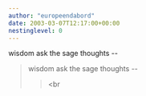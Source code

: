 ```yaml
---
author: "europeendabord"
date: 2003-03-07T12:17:00+00:00
nestinglevel: 0
---
```

<!DOCTYPE HTML PUBLIC "-//W3C//DTD HTML 4.01//EN" "[http://www.w3.org/TR/html4/loose.dtd%22%3E%3Chtml%3E%3Chead%3E%3Ctitle%3EToki](http://www.w3.org/TR/html4/loose.dtd%22%3E%3Chtml%3E%3Chead%3E%3Ctitle%3EToki) Pona: Première leçon</title
><meta http-equiv="Content-Type" content="text/html; charset=iso-8859-1"
><link rel="stylesheet" type="text/css" href="nasin.css.htm"
></head
><body
><table width="100%" border="0" cellspacing="0" cellpadding="0"
><tr
> <td rowspan="2" valign="top" width="125" height="106" align="left"
><ahref="default.htm"
><img src="tp3.gif" border="0" id=":)" alt=":)"width="111" height="92"
></a
></td
> <td align="left" valign="bottom" class="tokilawa"
>Toki Pona</td
> <td align="right" valign="bottom" class="tokiante"
>le language dubien<br
>le simple chemin de vie</td
></tr
><tr
><td height="9"
></td
><td
></td
></tr
></table
><table width="100%" border="0" cellspacing="0" cellpadding="0" class="laso"
><tr
> <td
>   <a href="intro.php.htm" class="nav"
>introduction</a
>   <a href="learn.php.htm" class="nav"
>leçons</a
>   <a href="dict.php.htm" class="nav"
>dictionnaires</a
>   <a href="comix.php.htm" class="nav"
>bandes dessinées</a
>   <a href="lit.php.htm" class="nav"
>littérature</a
>   <a href="chat.php.htm" class="nav"
>chat</a
>   <a href="[http://groups.yahoo.com/group/tokipona/%22class=%22nav](http://groups.yahoo.com/group/tokipona/%22class=%22nav)" target="\_blank"
>discussions</a
>   <a href="links.php.htm" class="nav"
>liens</a
>   <a href="fun.php.htm" class="nav"
>détente</a
>   <a href="help.php.htm" class="nav"
>contribution</a
></td
></tr
></table
><!--
 <td class="nav"
>wisdom</td
> <td class="nav"
>ask the sage</td
> <td class="nav"
>thoughts</td
> --

><p
> </p
><h1
><img src="swirl.gif" width="66" height="25" border="0"alt="\*\*\*"
>  Première leçon  <img src="swirl.gif"width="66" height="25" border="0" alt="\*\*\*"
></h1
><p
> </p
><p class="lawa"
>Vocabulaire</p
><p
>(Cliquer sur le texte relevé en bleu pour entendre sa prononciation)</p
><table
><tr
> <td valign="top"
><strong
>Des gens et des choses</strong
> <table border="0" cellspacing="0" cellpadding="0"
><tr
> <td valign="top"
><a href="kalama/jan.wav" class="kalama"
>jan</a
></td
> <td width="10"
></td
> <td
>personne, des gens, humain, être, quelqu'un, n'importe qui</td
></tr
><tr
> <td
><a href="kalama/mi.wav" class="kalama"
>mi</a
></td
> <td
></td
> <td
>je, me, moi</td
></tr
><tr
> <td
><a href="kalama/moku.wav" class="kalama"
>moku</a
></td
> <td
></td
> <td
>nourriture</td
></tr
><tr
> <td
><a href="kalama/sina.wav" class="kalama"
>sina</a
></td
> <td
></td
> <td
>tu, toi, vous, votre</td
></tr
><tr
> <td valign="top"
><a href="kalama/suno.wav" class="kalama"
>suno</a
></td
> <td
></td
> <td
>soleil, lumineux</td
></tr
><tr
> <td valign="top"
><a href="kalama/telo.wav" class="kalama"
>telo</a
></td
> <td
></td
> <td
>eau, liquide</td
></tr
></table
></td
><td width="20"
></td
> <td valign="top"
><strong
>Actions et qualités</strong
> <table border="0" cellspacing="0" cellpadding="0"
> <tr
> <td
><a href="kalama/moku.wav" class="kalama"
>moku</a
></td
> <td width="10"
></td
> <td
>manger</td
> </tr
> <tr
> <td valign="top"
><a href="kalama/pona.wav"class="kalama"
>pona</a
></td
> <td
></td
> <td
>bon, bien, agréable</td
> </tr
> <tr
> <td valign="top"
><a href="kalama/suli.wav"class="kalama"
>suli</a
></td
> <td
></td
> <td
>gros, imposant, long, important</td
> </tr
> </table
><br
><br
><strong
>Particule grammaticale</strong
> <table border="0" cellspacing="0" cellpadding="0"
><tr
> <td valign="top"
><strong
>li</strong
></td
> <td width="10"
></td
> <td
>sépare le sujet à la 3ième personne de son verbe</td
></tr
></table
></td
></tr
></table
><p
> </p
><p class="lawa"
>Phrases type</p
><p
>Pour exprimer que quelqu'un ou quelque chose <em
>fait quelque chose</em
>ou <em
>en est la voie</em
>, on utilise une construction de base<strong
>sujet + verbe</strong
> .<br
>En toki pona, le mot <strong
>li</strong
>sert à démarquer le sujet du verbe.</p
><p
><strong
>Structure:</strong
> sujet + <strong
>li</strong
> + verbe</p
><p
>En présence de <strong
>mi</strong
> (<em
>je</em
>) et <strong
>sina</strong
>(<em
>vous</em
>), <strong
>li</strong
> est supprimé.</p
><p
> </p
><p class="lawa"
>Exemples</p
><table border="0" cellspacing="0" cellpadding="0"
><tr
> <td
><strong
>jan li moku</strong
></td
> <td width="10"
></td
> <td
>la personne mange</td
></tr
><tr
> <td
><strong
>telo li pona</strong
></td
> <td
></td
> <td
>l'eau c'est bon</td
></tr
><tr
> <td
><strong
>suno li suli</strong
></td
> <td
></td
> <td
>le soleil est énorme</td
></tr
><tr
> <td
><strong
>sina suli</strong
></td
> <td
></td
> <td
>vous êtes gros/imposant</td
></tr
><tr
> <td
><strong
>mi moku</strong
></td
> <td
></td
> <td
>je mange</td
></tr
><tr
> <td
><strong
>sina pona</strong
></td
> <td
></td
> <td
>vous êtes bon</td
></tr
><tr
> <td
><strong
>moku li pona</strong
></td
> <td
></td
> <td
>se nourrir est bon</td
></tr
></table
><p
>Noter la conjugaison en toki pona ne distingue pas le présent, du passéni du futur.</p
><table
><tr
> <td valign="top"
><strong
>sina moku</strong
></td
> <td width="10"
></td
> <td
> vous mangez<br
> vous mangiez<br
> vous mangerez</td
></tr
></table
><p
>Il n'y a pas d'article</p
><table
><tr
> <td valign="top"
><strong
>telo li pona</strong
></td
> <td width="10"
></td
> <td
>l'eau est bonne<br
>de l'eau c'est bon</td
></tr
></table
><p
>On ne distingue pas le singulier du pluriel. Par exemple,<strong
>jan</strong
> signifie et <em
>la personne</em
> et <em
>desgens</em
>.</p
><p
>Beaucoup de concepts en toki pona ont un sens très vaste.L'interprétation à en donner dépend beaucoup du contexte:</p
><table
><tr
> <td valign="top"
><strong
>suno li suli</strong
></td
> <td width="10"
></td
> <td
>le soleil est énorme<br
>le jour est long<br
>le soleil est important </td
></tr
></table
><table
><tr
> <td valign="top"
><strong
>moku li pona</strong
></td
> <td width="10"
></td
> <td valign="top"
> la nourriture était bonne<br
> bonne substance</td
></tr
></table
><p
> </p
><p class="lawa"
>Exercice</p
><p
>Traduire les phrases suivantes en toki pona.</p
><table
><tr
> <td
> <textarea rows="7" cols="60"
>Quelqu'un est important.Je mange.Le soleil apparait.La personne est grande.Vous êtes bon.L'eau est bonne.</textarea
></td
> <td
><a href="ans1.html" target="answers" onclick="window.open('ans1.html','answers', 'width=330,height=225'); return false"
><strong
>pour vouscontrôler, cliquer ici</strong
></a
></td
></tr
></table
><br
><br
><table border="0" width="100%"
><tr
> <td align="left" class="suli"
>retour en arrière vers les <ahref="learn.php.htm"
>leçons</a
></td
> <td align="right" class="suli"
>avancer à la <a href="tp2.php.htm"
>leçondeux</a
></td
></tr
></table
><br
><br
><table width="100%" border="0" cellspacing="0" cellpadding="0" class="laso"
><tr
> <td
>   <a href="intro.php.htm" class="nav"
>introduction</a
>   <a href="learn.php.htm" class="nav"
>leçons</a
>   <a href="dict.php.htm" class="nav"
>dictionaires</a
>   <a href="comix.php.htm" class="nav"
>bandes dessinées</a
>   <a href="lit.php.htm" class="nav"
>littérature</a
>   <a href="chat.php.htm" class="nav"
>chat</a
>   <a href="[http://groups.yahoo.com/group/tokipona/%22class=%22nav](http://groups.yahoo.com/group/tokipona/%22class=%22nav)" target="\_blank"
>discussions</a
>   <a href="links.php.htm" class="nav"
>liens</a
>   <a href="fun.php.htm" class="nav"
>détente</a
>   <a href="help.php.htm" class="nav"
>contribution</a
></td
></tr
></table
><!--
 <td class="nav"
>wisdom</td
> <td class="nav"
>ask the sage</td
> <td class="nav"
>thoughts</td
> --

><br
><p class="lili"
>Adresser commentaires ou questions à <ahref="[http://groups.yahoo.com/group/tokipona/](http://groups.yahoo.com/group/tokipona/)" target="\_blank"
><strong
>TokiPona discussion group</strong
></a
>.<br
>Dernière mise à jour: June 2002<br
>Copyright © 2001-2002 Toki Pona.Tous droits réservés.<BR
>Traduction bénévole: François Comparot</p
></body
></html
>